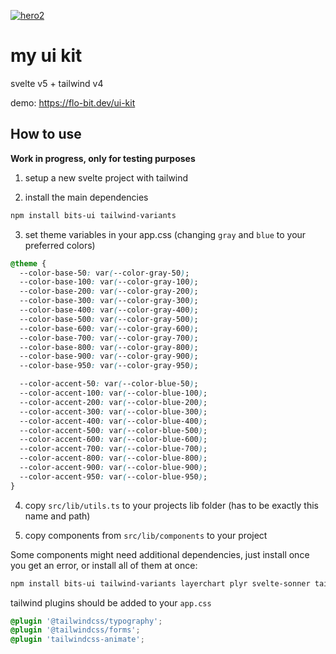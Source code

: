 [![hero2](https://github.com/user-attachments/assets/2573273f-573b-44bf-8e2d-f0d1c261b79f)](https://flo-bit.dev/ui-kit)

# my ui kit

svelte v5 + tailwind v4

demo: https://flo-bit.dev/ui-kit

## How to use

**Work in progress, only for testing purposes**

1. setup a new svelte project with tailwind

2. install the main dependencies

```bash
npm install bits-ui tailwind-variants
```

3. set theme variables in your app.css (changing `gray` and `blue` to your preferred colors)

```css
@theme {
  --color-base-50: var(--color-gray-50);
  --color-base-100: var(--color-gray-100);
  --color-base-200: var(--color-gray-200);
  --color-base-300: var(--color-gray-300);
  --color-base-400: var(--color-gray-400);
  --color-base-500: var(--color-gray-500);
  --color-base-600: var(--color-gray-600);
  --color-base-700: var(--color-gray-700);
  --color-base-800: var(--color-gray-800);
  --color-base-900: var(--color-gray-900);
  --color-base-950: var(--color-gray-950);

  --color-accent-50: var(--color-blue-50);
  --color-accent-100: var(--color-blue-100);
  --color-accent-200: var(--color-blue-200);
  --color-accent-300: var(--color-blue-300);
  --color-accent-400: var(--color-blue-400);
  --color-accent-500: var(--color-blue-500);
  --color-accent-600: var(--color-blue-600);
  --color-accent-700: var(--color-blue-700);
  --color-accent-800: var(--color-blue-800);
  --color-accent-900: var(--color-blue-900);
  --color-accent-950: var(--color-blue-950);
}
```

4. copy `src/lib/utils.ts` to your projects lib folder (has to be exactly this name and path)

5. copy components from `src/lib/components` to your project

Some components might need additional dependencies, just install once you get an error, or install all of them at once:

```bash
npm install bits-ui tailwind-variants layerchart plyr svelte-sonner tailwindcss-animate three @threlte/extras @threlte/core @types/three
```

tailwind plugins should be added to your `app.css`

```css
@plugin '@tailwindcss/typography';
@plugin '@tailwindcss/forms';
@plugin 'tailwindcss-animate';
```
